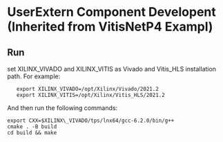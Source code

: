 # UserExtern Component Developent (Inherited from VitisNetP4 Exampl)
## Run
set XILINX\_VIVADO and XILINX\_VITIS as Vivado and Vitis_HLS installation path. For example:

 ``` 
    export XILINX_VIVADO=/opt/Xilinx/Vivado/2021.2
    export XILINX_VITIS=/opt/Xilinx/Vitis_HLS/2021.2 
 ``` 

And then run the following commands:
```
export CXX=$XILINX\_VIVADO/tps/lnx64/gcc-6.2.0/bin/g++
cmake . -B build
cd build && make 
```



